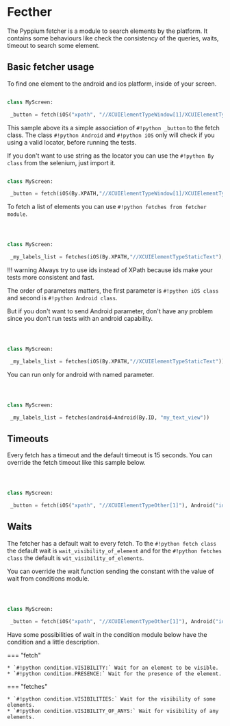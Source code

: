 # Fecther

The Pyppium fetcher is a module to search elements by the platform. It contains some behaviours like check the consistency of the queries, waits, timeout to search some element.

## Basic fetcher usage

To find one element to the android and ios platform, inside of your screen.

```python

class MyScreen:

 _button = fetch(iOS("xpath", "//XCUIElementTypeWindow[1]/XCUIElementTypeOther[1]"), Android("id", "my_button"))

```

This sample above its a simple association of `#!python _button` to the fetch class. 
The class `#!python Android` and `#!python iOS` only will check if you using a valid locator, before running the tests.

If you don't want to use string as the locator you can use the `#!python By class` from the selenium, just import it.

```python

class MyScreen:

 _button = fetch(iOS(By.XPATH,"//XCUIElementTypeWindow[1]/XCUIElementTypeButton"), Android(By.ID, "my_button"))

```

To fetch a list of elements you can use `#!python fetches from fetcher module`.

```python



class MyScreen:

 _my_labels_list = fetches(iOS(By.XPATH,"//XCUIElementTypeStaticText"), Android(By.ID, "my_text_view"))


```

!!! warning
    Always try to use ids instead of XPath because ids make your tests more consistent and fast.


The order of parameters matters, the first parameter is `#!python iOS class` and second is `#!python Android class`. 

But if you don't want to send Android parameter, don't have any problem since you don't run tests with an android capability.


```python



class MyScreen:

 _my_labels_list = fetches(iOS(By.XPATH,"//XCUIElementTypeStaticText"))


```

You can run only for android with named parameter.

```python



class MyScreen:

 _my_labels_list = fetches(android=Android(By.ID, "my_text_view"))


```

## Timeouts

Every fetch has a timeout and the default timeout is 15 seconds. You can override the fetch timeout like this sample below.

```python



class MyScreen:

 _button = fetch(iOS("xpath", "//XCUIElementTypeOther[1]"), Android("id", "my_button"), timeout=20)


```

## Waits

The fetcher has a default wait to every fetch. To the `#!python fetch class` the default wait is `wait_visibility_of_element`
and for the `#!python fetches class` the default is `wit_visibility_of_elements`. 

You can override the wait function sending the constant with the value of wait from conditions module.


```python



class MyScreen:

 _button = fetch(iOS("xpath", "//XCUIElementTypeOther[1]"), Android("id", "my_button"), wait_condition=PRESENCE)


```

Have some possibilities of wait in the condition module below have the condition and a little description.

=== "fetch"

    * `#!python condition.VISIBILITY:` Wait for an element to be visible.
    * `#!python condition.PRESENCE:` Wait for the presence of the element.

=== "fetches"

    * `#!python condition.VISIBILITIES:` Wait for the visibility of some elements.
    * `#!python condition.VISIBILITY_OF_ANYS:` Wait for visibility of any elements.


<br/>



